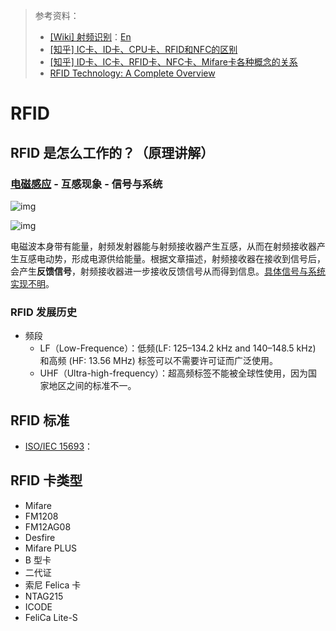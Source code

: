 > 参考资料：
>
> - [[Wiki] 射频识别](https://zh.wikipedia.org/wiki/%E5%B0%84%E9%A2%91%E8%AF%86%E5%88%AB)：[En](https://en.wikipedia.org/wiki/Radio-frequency_identification)
> - [[知乎] IC卡、ID卡、CPU卡、RFID和NFC的区别](https://zhuanlan.zhihu.com/p/264996978?utm_source=wechat_session)
> - [[知乎] ID卡、IC卡、RFID卡、NFC卡、Mifare卡各种概念的关系](https://zhuanlan.zhihu.com/p/344426747)
> - [RFID Technology: A Complete Overview](https://www.electronicsforu.com/technology-trends/rfid-technology-complete-overview)

# RFID

## RFID 是怎么工作的？（原理讲解）

### [电磁感应](https://zh.wikipedia.org/wiki/%E7%94%B5%E7%A3%81%E6%84%9F%E5%BA%94) - 互感现象 - 信号与系统

![img](../../../../../../../Changes729_image/raw/main/ln/README/2022-04-24-153333_1293x440_scrot.png)

![img](../../../../../../../Changes729_image/raw/main/ln/README/Induction_experiment.png)

电磁波本身带有能量，射频发射器能与射频接收器产生互感，从而在射频接收器产生互感电动势，形成电源供给能量。根据文章描述，射频接收器在接收到信号后，会产生**反馈信号**，射频接收器进一步接收反馈信号从而得到信息。<u>具体信号与系统实现不明</u>。

### RFID 发展历史

- 频段
  - LF（Low-Frequence）：低频(LF: 125–134.2 kHz and 140–148.5 kHz) 和高频 (HF: 13.56 MHz) 标签可以不需要许可证而广泛使用。
  - UHF（Ultra-high-frequency）：超高频标签不能被全球性使用，因为国家地区之间的标准不一。



## RFID 标准

- [ISO/IEC 15693](https://en.wikipedia.org/wiki/ISO/IEC_15693)：



## RFID 卡类型

- Mifare
- FM1208
- FM12AG08
- Desfire
- Mifare PLUS
- B 型卡
- 二代证
- 索尼 Felica 卡
- NTAG215 
- ICODE 
- FeliCa Lite-S 

